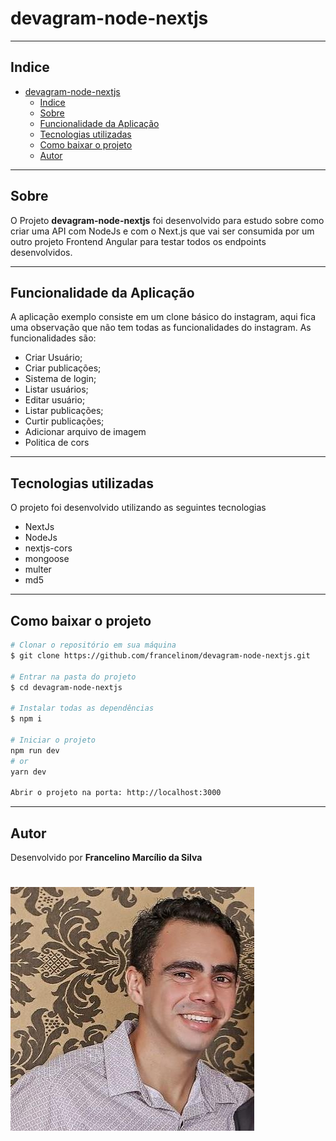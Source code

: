 # devagram-node-nextjs

---

## Indice

- [devagram-node-nextjs](#devagram-node-nextjs)
  - [Indice](#indice)
  - [Sobre](#sobre)
  - [Funcionalidade da Aplicação](#funcionalidade-da-aplicação)
  - [Tecnologias utilizadas](#tecnologias-utilizadas)
  - [Como baixar o projeto](#como-baixar-o-projeto)
  - [Autor](#autor)
  
---

## Sobre 

O Projeto **devagram-node-nextjs** foi desenvolvido para estudo sobre como criar uma API com NodeJs e com o Next.js que vai ser consumida por um outro projeto Frontend Angular para testar todos os endpoints desenvolvidos.

---

## Funcionalidade da Aplicação

A aplicação exemplo consiste em um clone básico do instagram, aqui fica uma observação que não tem todas as funcionalidades do instagram. As funcionalidades são:
- Criar Usuário;
- Criar publicações;
- Sistema de login;
- Listar usuários;
- Editar usuário;
- Listar publicações;
- Curtir publicações;
- Adicionar arquivo de imagem
- Politica de cors

---
## Tecnologias utilizadas 

O projeto foi desenvolvido utilizando as seguintes tecnologias
- NextJs
- NodeJs
- nextjs-cors
- mongoose
- multer
- md5

---

## Como baixar o projeto

```bash
# Clonar o repositório em sua máquina 
$ git clone https://github.com/francelinom/devagram-node-nextjs.git

# Entrar na pasta do projeto 
$ cd devagram-node-nextjs

# Instalar todas as dependências 
$ npm i

# Iniciar o projeto 
npm run dev
# or
yarn dev

Abrir o projeto na porta: http://localhost:3000
```

---
## Autor

Desenvolvido por **Francelino Marcílio da Silva** 
<h1>
  <img src="src/assets/img/eu.jpeg">
</h1>

